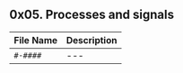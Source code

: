 ## 0x05. Processes and signals

| File Name | Description     |
| ------------ | ------------    |
| `#-####` | --- |